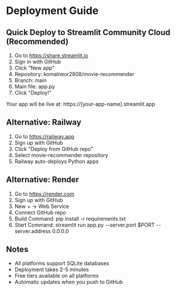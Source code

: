# Deployment Guide

## Quick Deploy to Streamlit Community Cloud (Recommended)

1. Go to https://share.streamlit.io
2. Sign in with GitHub
3. Click "New app"
4. Repository: komalneor2808/movie-recommender
5. Branch: main
6. Main file: app.py
7. Click "Deploy!"

Your app will be live at: https://[your-app-name].streamlit.app

## Alternative: Railway

1. Go to https://railway.app
2. Sign up with GitHub
3. Click "Deploy from GitHub repo"
4. Select movie-recommender repository
5. Railway auto-deploys Python apps

## Alternative: Render

1. Go to https://render.com
2. Sign up with GitHub
3. New + → Web Service
4. Connect GitHub repo
5. Build Command: pip install -r requirements.txt
6. Start Command: streamlit run app.py --server.port $PORT --server.address 0.0.0.0

## Notes

- All platforms support SQLite databases
- Deployment takes 2-5 minutes
- Free tiers available on all platforms
- Automatic updates when you push to GitHub
